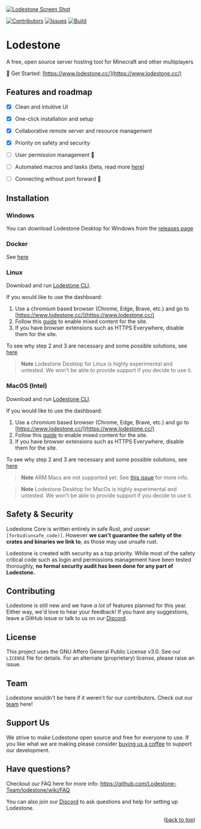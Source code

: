 [![Lodestone Screen Shot](/dashboard/public/assets/readmeRender.png)](https://www.lodestone.cc/)

[![Contributors][contributors-shield]][contributors-url]
[![Issues][issues-shield]][issues-url]
[![Build][workflow-shield]][workflow-url]


# Lodestone

A free, open source server hosting tool for Minecraft and other multiplayers

🔗 Get Started: [https://www.lodestone.cc/](https://www.lodestone.cc/)

## Features and roadmap

- [x] Clean and intuitive UI
- [x] One-click installation and setup
- [x] Collaborative remote server and resource management
- [x] Priority on safety and security
- [ ] User permission management 🚧
- [ ] Automated macros and tasks (beta, read more [here](https://github.com/Lodestone-Team/lodestone/wiki/Macro-and-Task))
- [ ] Connecting without port forward 🚧


## Installation

### Windows
You can download Lodestone Desktop for Windows from the [releases page](https://github.com/Lodestone-Team/lodestone/releases)

### Docker
See [here](https://github.com/Lodestone-Team/lodestone/wiki/Docker-Support)

### Linux
Download and run [Lodestone CLI](https://github.com/Lodestone-Team/lodestone_cli).

If you would like to use the dashboard:
1. Use a chromium based browser (Chrome, Edge, Brave, etc.) and go to [https://www.lodestone.cc/](https://www.lodestone.cc/)
2. Follow this [guide](https://experienceleague.adobe.com/docs/target/using/experiences/vec/troubleshoot-composer/mixed-content.html?lang=en) to enable mixed content for the site.
3. If you have browser extensions such as HTTPS Everywhere, disable them for the site.

To see why step 2 and 3 are necessary and some possible solutions, see [here](https://github.com/Lodestone-Team/lodestone/wiki/FAQ#why-do-i-need-to-enable-mixedinsecure-content-and-disable-https-is-this-safe)

> **Note**
> Lodestone Desktop for Linux is highly experimental and untested. We won't be able to provide support if you decide to use it.

### MacOS (Intel)
Download and run [Lodestone CLI](https://github.com/Lodestone-Team/lodestone_cli).

If you would like to use the dashboard:
1. Use a chromium based browser (Chrome, Edge, Brave, etc.) and go to [https://www.lodestone.cc/](https://www.lodestone.cc/)
2. Follow this [guide](https://experienceleague.adobe.com/docs/target/using/experiences/vec/troubleshoot-composer/mixed-content.html?lang=en) to enable mixed content for the site.
3. If you have browser extensions such as HTTPS Everywhere, disable them for the site.

To see why step 2 and 3 are necessary and some possible solutions, see [here](https://github.com/Lodestone-Team/lodestone/wiki/FAQ#why-do-i-need-to-enable-mixedinsecure-content-and-disable-https-is-this-safe)

> **Note**
> ARM Macs are not supported yet. See [this issue](https://github.com/Lodestone-Team/lodestone_core/issues/160) for more info.

> **Note**
> Lodestone Desktop for MacOs is highly experimental and untested. We won't be able to provide support if you decide to use it.


## Safety & Security

Lodestone Core is written entirely in safe Rust, and uses`#![forbid(unsafe_code)]`. However **we can't guarantee the safety of the crates and binaries we link to**, as those may use unsafe rust.

Lodestone is created with security as a top priority. While most of the safety critical code such as login and permissions management have been tested thoroughly, **no formal security audit has been done for any part of Lodestone.**


## Contributing

Lodestone is still new and we have *a lot* of features planned for this year. Either way, we'd love to hear your feedback! If you have any suggestions, leave a GitHub issue or talk to us on our [Discord](https://discord.gg/PkHXRQXkf6).


## License

This project uses the GNU Affero General Public License v3.0. See our `LICENSE` file for details. For an alternate (proprietary) license, please raise an issue.


## Team

Lodestone wouldn't be here if it weren't for our contributors. Check out our [team](https://github.com/orgs/Lodestone-Team/people) here!

## Support Us

We strive to make Lodestone open source and free for everyone to use. If you like what we are making please consider [buying us a coffee](https://ko-fi.com/lodestone_team) to support our development.

## Have questions?

Checkout our FAQ here for more info: https://github.com/Lodestone-Team/lodestone/wiki/FAQ

You can also join our [Discord](https://discord.gg/PkHXRQXkf6) to ask questions and help for setting up Lodestone.


<p align="right">(<a href="#top">back to top</a>)</p>

<!-- MARKDOWN LINKS & IMAGES -->
<!-- https://www.markdownguide.org/basic-syntax/#reference-style-links -->

[contributors-shield]: https://img.shields.io/github/contributors/Lodestone-Team/dashboard?style=for-the-badge
[contributors-url]: https://github.com/Lodestone-Team/dashboard/graphs/contributors

<!-- [forks-shield]: https://img.shields.io/github/forks/github_username/repo_name.svg?style=for-the-badge
[forks-url]: https://github.com/github_username/repo_name/network/members
[stars-shield]: https://img.shields.io/github/stars/github_username/repo_name.svg?style=for-the-badge
[stars-url]: https://github.com/github_username/repo_name/stargazers -->

[issues-shield]: https://img.shields.io/github/issues/Lodestone-Team/dashboard?style=for-the-badge
[issues-url]: https://github.com/Lodestone-Team/dashboard/issues
[workflow-shield]: https://img.shields.io/github/actions/workflow/status/Lodestone-Team/dashboard/desktop.yml?style=for-the-badge
[workflow-url]: https://github.com/Lodestone-Team/dashboard/actions
[license-shield]: https://img.shields.io/github/license/github_username/repo_name.svg?style=for-the-badge
[license-url]: https://github.com/github_username/repo_name/blob/master/LICENSE.txt
[product-screenshot]: images/screenshot.png
